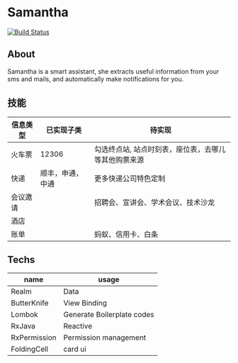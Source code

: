 # Samantha

[![Build Status](https://travis-ci.com/jonashao/Samantha.svg?token=w8o6xkMwHcpfRFpW3KZW&branch=master)](https://travis-ci.com/jonashao/Samantha)

## About

Samantha is a smart assistant, 
she extracts useful information from your sms and mails, 
and automatically make notifications for you.

## 技能

| 信息类型 | 已实现子类    | 待实现                         |
| ---- | -------- | --------------------------- |
| 火车票  | 12306    | 勾选终点站, 站点时刻表，座位表，去哪儿等其他购票来源 |
| 快递   | 顺丰，申通，中通 | 更多快递公司特色定制                  |
| 会议邀请 |          | 招聘会、宣讲会、学术会议、技术沙龙           |
| 酒店   |          |                             |
| 账单   |          | 蚂蚁、信用卡、白条                   |

## Techs

| name         | usage                      |
| ------------ | -------------------------- |
| Realm        | Data                       |
| ButterKnife  | View Binding               |
| Lombok       | Generate Boilerplate codes |
| RxJava       | Reactive                   |
| RxPermission | Permission management      |
| FoldingCell  | card ui                    |

